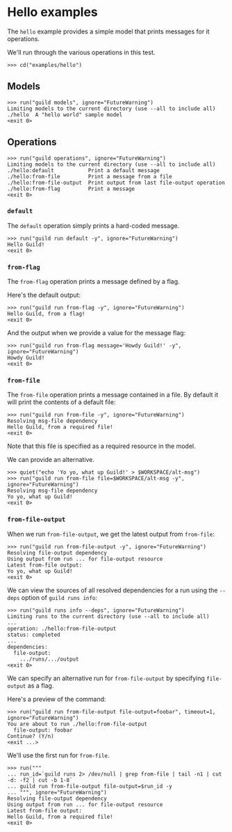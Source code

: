 # Hello examples

The `hello` example provides a simple model that prints messages for
it operations.

We'll run through the various operations in this test.

    >>> cd("examples/hello")

## Models

    >>> run("guild models", ignore="FutureWarning")
    Limiting models to the current directory (use --all to include all)
    ./hello  A "hello world" sample model
    <exit 0>

## Operations

    >>> run("guild operations", ignore="FutureWarning")
    Limiting models to the current directory (use --all to include all)
    ./hello:default           Print a default message
    ./hello:from-file         Print a message from a file
    ./hello:from-file-output  Print output from last file-output operation
    ./hello:from-flag         Print a message
    <exit 0>

### `default`

The `default` operation simply prints a hard-coded message.

    >>> run("guild run default -y", ignore="FutureWarning")
    Hello Guild!
    <exit 0>

### `from-flag`

The `from-flag` operation prints a message defined by a flag.

Here's the default output:

    >>> run("guild run from-flag -y", ignore="FutureWarning")
    Hello Guild, from a flag!
    <exit 0>

And the output when we provide a value for the message flag:

    >>> run("guild run from-flag message='Howdy Guild!' -y", ignore="FutureWarning")
    Howdy Guild!
    <exit 0>

### `from-file`

The `from-file` operation prints a message contained in a file. By
default it will print the contents of a default file:

    >>> run("guild run from-file -y", ignore="FutureWarning")
    Resolving msg-file dependency
    Hello Guild, from a required file!
    <exit 0>

Note that this file is specified as a required resource in the model.

We can provide an alternative.

    >>> quiet("echo 'Yo yo, what up Guild!' > $WORKSPACE/alt-msg")
    >>> run("guild run from-file file=$WORKSPACE/alt-msg -y", ignore="FutureWarning")
    Resolving msg-file dependency
    Yo yo, what up Guild!
    <exit 0>

### `from-file-output`

When we run `from-file-output`, we get the latest output from
`from-file`:

    >>> run("guild run from-file-output -y", ignore="FutureWarning")
    Resolving file-output dependency
    Using output from run ... for file-output resource
    Latest from-file output:
    Yo yo, what up Guild!
    <exit 0>

We can view the sources of all resolved dependencies for a run using
the `--deps` option of `guild runs info`:

    >>> run("guild runs info --deps", ignore="FutureWarning")
    Limiting runs to the current directory (use --all to include all)
    ...
    operation: ./hello:from-file-output
    status: completed
    ...
    dependencies:
      file-output:
        .../runs/.../output
    <exit 0>

We can specify an alternative run for `from-file-output` by specifying
`file-output` as a flag.

Here's a preview of the command:

    >>> run("guild run from-file-output file-output=foobar", timeout=1, ignore="FutureWarning")
    You are about to run ./hello:from-file-output
      file-output: foobar
    Continue? (Y/n)
    <exit ...>

We'll use the first run for `from-file`.

    >>> run("""
    ... run_id=`guild runs 2> /dev/null | grep from-file | tail -n1 | cut -d: -f2 | cut -b 1-8`
    ... guild run from-file-output file-output=$run_id -y
    ... """, ignore="FutureWarning")
    Resolving file-output dependency
    Using output from run ... for file-output resource
    Latest from-file output:
    Hello Guild, from a required file!
    <exit 0>
